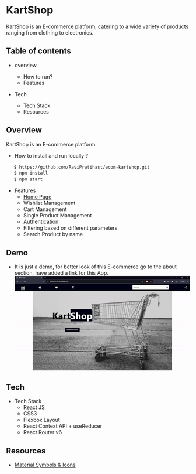 
# KartShop

KartShop is an E-commerce platform, catering to a wide variety of products ranging from clothing to electronics.

## Table of contents

* overview
    
    * How to run?
    * Features
* Tech
    
    * Tech Stack
    * Resources
## Overview
KartShop is an E-commerce platform.

 * How to install and run locally ?
 ```bash
    $ https://github.com/RaviPratihast/ecom-kartshop.git
    $ npm install
    $ npm start
```
* Features
  * [Home Page](https://kartshop-ecom.netlify.app/)
  * Wishlist Management
  * Cart Management
  * Single Product Management
  * Authentication
  * Filtering based on different parameters
  * Search Product by name

## Demo

* It is just a demo, for better look of this E-commerce go to the about section, have added a link for this App.
![kartShop](/public/image/asset/demo.gif)

## Tech

* Tech Stack
  * React JS
  * CSS3
  * Flexbox Layout
  * React Context API + useReducer
  * React Router v6

## Resources
* [Material Symbols & Icons](https://fonts.google.com/icons)
